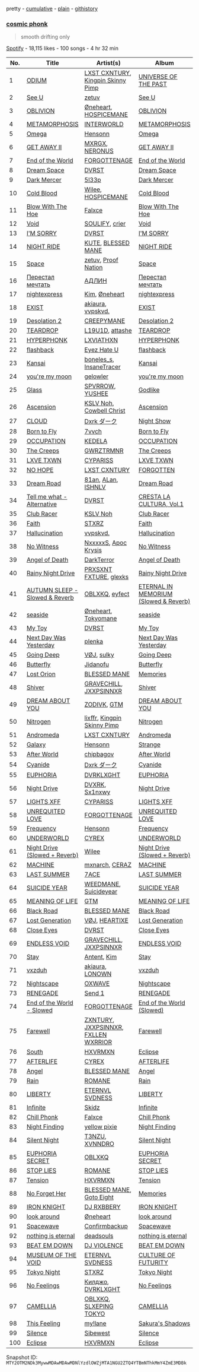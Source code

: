 pretty - [cumulative](/playlists/cumulative/37i9dQZF1DX1qNZsqIInBz.md) - [plain](/playlists/plain/37i9dQZF1DX1qNZsqIInBz) - [githistory](https://github.githistory.xyz/mackorone/spotify-playlist-archive/blob/main/playlists/plain/37i9dQZF1DX1qNZsqIInBz)

### [cosmic phonk](https://open.spotify.com/playlist/37i9dQZF1DX1qNZsqIInBz)

> smooth drifting only

[Spotify](https://open.spotify.com/user/spotify) - 18,115 likes - 100 songs - 4 hr 32 min

| No. | Title | Artist(s) | Album | Length |
|---|---|---|---|---|
| 1 | [ODIUM](https://open.spotify.com/track/4yyX0nJqMpqaubcGdGsxx9) | [LXST CXNTURY](https://open.spotify.com/artist/4TS37lr3ZraUxBHS727sEp), [Kingpin Skinny Pimp](https://open.spotify.com/artist/5kkVPwCLmdkqaSQpptZtXj) | [UNIVERSE OF THE PAST](https://open.spotify.com/album/4HlAmB7VZFZW5iPYapiqiz) | 2:46 |
| 2 | [See U](https://open.spotify.com/track/54vyxEzMvLexzEgEBzIUNQ) | [zetuv](https://open.spotify.com/artist/1PhDjAsWVkTLg5mUtSOeg9) | [See U](https://open.spotify.com/album/7C6ieOxP5402mZPtra25P0) | 2:50 |
| 3 | [OBLIVION](https://open.spotify.com/track/3KMqwUL9XTpfrDvkCGlRJ9) | [Øneheart](https://open.spotify.com/artist/0dgJbQ0bKPyUXco8hEXN7X), [HOSPICEMANE](https://open.spotify.com/artist/5k3a4j15fF9gr4ZvCqMjDm) | [OBLIVION](https://open.spotify.com/album/2n2VcwvJsChKhBL1zX75Cj) | 3:12 |
| 4 | [METAMORPHOSIS](https://open.spotify.com/track/2ksyzVfU0WJoBpu8otr4pz) | [INTERWORLD](https://open.spotify.com/artist/5hKGLu4Ik88FzWcTPhWNTN) | [METAMORPHOSIS](https://open.spotify.com/album/3apQZbgVql9mHJlp43jk5D) | 2:22 |
| 5 | [Omega](https://open.spotify.com/track/6yzDgOc9gruRxmaaiVsBy1) | [Hensonn](https://open.spotify.com/artist/0snouHYzOWSgxRBYMQsa3H) | [Omega](https://open.spotify.com/album/4B9PcrMKaJupfqKvko3pYv) | 2:53 |
| 6 | [GET AWAY II](https://open.spotify.com/track/4QOhfu7ZdD8PEXRhFjOIT1) | [MXRGX](https://open.spotify.com/artist/6gbsXeoeYTUXGlYlxcKAMP), [NERONUS](https://open.spotify.com/artist/2J5FeaNi5K4F9xml5lWD0L) | [GET AWAY II](https://open.spotify.com/album/3dhZY3fzWK7RNaj0BktV4F) | 3:12 |
| 7 | [End of the World](https://open.spotify.com/track/0rRJNSrFPmOPZJRmdQbciH) | [FORGOTTENAGE](https://open.spotify.com/artist/75eUSWg8Tt9PZLiFWjascC) | [End of the World](https://open.spotify.com/album/4EBa1AFntytE0kwgUes6n6) | 2:44 |
| 8 | [Dream Space](https://open.spotify.com/track/4wHkfOTO5XpTrVn1bHxR18) | [DVRST](https://open.spotify.com/artist/0XFgyr4jwM0MGeZZW0VzA5) | [Dream Space](https://open.spotify.com/album/0jGdCBBF1Khors1eyML58X) | 2:51 |
| 9 | [Dark Mercer](https://open.spotify.com/track/3TX53IyZvSsjYzZrmHQdI1) | [5l33p](https://open.spotify.com/artist/1JjSBnVH2QnmXFBmaIGdjq) | [Dark Mercer](https://open.spotify.com/album/6GMEh5mGT9CVyXO3TFo8EU) | 2:38 |
| 10 | [Cold Blood](https://open.spotify.com/track/6BGI62bC9ZBOvTqWCd6Nd5) | [Wilee](https://open.spotify.com/artist/0PszchiiynrfCAwjdHdN5r), [HOSPICEMANE](https://open.spotify.com/artist/5k3a4j15fF9gr4ZvCqMjDm) | [Cold Blood](https://open.spotify.com/album/4i4J6PY1upuY48jsSITgGi) | 3:06 |
| 11 | [Blow With The Hoe](https://open.spotify.com/track/0coSp8V3oTqsQa9QQoNsXl) | [Falxce](https://open.spotify.com/artist/61CMteqexg0qjBy8nhMtHk) | [Blow With The Hoe](https://open.spotify.com/album/6te7TxptWjXLBRk6cjAiZk) | 1:31 |
| 12 | [Void](https://open.spotify.com/track/1tZMS81fc3APyMkU14cTWk) | [SOULIFY](https://open.spotify.com/artist/4jnJA6v62HXFktScoZQHIw), [crier](https://open.spotify.com/artist/3pxK1rdoF4Swqd00UH6wCl) | [Void](https://open.spotify.com/album/3afCmbwcfdCYouUXV04xTO) | 2:38 |
| 13 | [I'M SORRY](https://open.spotify.com/track/0K3JJbRm9y70tesc73U6bn) | [DVRST](https://open.spotify.com/artist/0XFgyr4jwM0MGeZZW0VzA5) | [I'M SORRY](https://open.spotify.com/album/4oWAtbgahTeGrYKljx6GI0) | 2:19 |
| 14 | [NIGHT RIDE](https://open.spotify.com/track/5l5b7TnBr5naVGNZq7SPca) | [KUTE](https://open.spotify.com/artist/0S1mAPM0pgJZil5FCqhQTX), [BLESSED MANE](https://open.spotify.com/artist/4RsEAdLhbUy7j3zHWauPwF) | [NIGHT RIDE](https://open.spotify.com/album/0NaK3ZZFCdGpydTOBgfhDQ) | 3:12 |
| 15 | [Space](https://open.spotify.com/track/0W0KjUBX70GxtgVXraTcf9) | [zetuv](https://open.spotify.com/artist/1PhDjAsWVkTLg5mUtSOeg9), [Proof Nation](https://open.spotify.com/artist/7CV2yBOPHytA4ZrSPsjoLA) | [Space](https://open.spotify.com/album/0qh0hHIeYCqBJaDv7r12uR) | 2:25 |
| 16 | [Перестал мечтать](https://open.spotify.com/track/7LmeYVqtNa5FUxLK2Iyam8) | [АДЛИН](https://open.spotify.com/artist/3vw4wtxW7yv7yJSDqkIuUz) | [Перестал мечтать](https://open.spotify.com/album/2qBHvwmiX5p9Od7D1QFadg) | 2:48 |
| 17 | [nightexpress](https://open.spotify.com/track/4mLb4iKTAHDuSsZTq4w7iK) | [Kim](https://open.spotify.com/artist/4q5RE9bDpugEWslh6TfiI0), [Øneheart](https://open.spotify.com/artist/0dgJbQ0bKPyUXco8hEXN7X) | [nightexpress](https://open.spotify.com/album/0306P7Fec99VYmoSguS97S) | 2:40 |
| 18 | [EXIST](https://open.spotify.com/track/6SqUoYtpsmaFhSU3TnUVtT) | [akiaura](https://open.spotify.com/artist/0zilOJ2Ze0FLrQ76cZQaoc), [vvpskvd.](https://open.spotify.com/artist/4HrUqrQRBMyLml2vQmggKA) | [EXIST](https://open.spotify.com/album/5iDNw2t9CGE9rTlRe3VpL9) | 3:03 |
| 19 | [Desolation 2](https://open.spotify.com/track/5YQV3dcbq48zCmofyOSzcJ) | [CREEPYMANE](https://open.spotify.com/artist/4iS0O9GXC7newvIHGqgaEz) | [Desolation 2](https://open.spotify.com/album/0xMdm6pqSb4FKXUhI6iAa1) | 1:32 |
| 20 | [TEARDROP](https://open.spotify.com/track/0HPsP6pwUJHKHySEXLST0u) | [L19U1D](https://open.spotify.com/artist/6eIJYF4G64wbLdUXpxCKd2), [attashe](https://open.spotify.com/artist/2D8oenshYhpgfJSaJ8o8on) | [TEARDROP](https://open.spotify.com/album/6dYneATOS4dlt88gyQWvMv) | 3:00 |
| 21 | [HYPERPHONK](https://open.spotify.com/track/1F14gm4JQcW7SAWRMGD4nT) | [LXVIATHXN](https://open.spotify.com/artist/2SJRVFLT1rSs5oKiqsZ04T) | [HYPERPHONK](https://open.spotify.com/album/5unAHopAAQmbF079dpLPmD) | 2:56 |
| 22 | [flashback](https://open.spotify.com/track/6LK0dja7B2ibVgwZhVDvTw) | [Eyez Hate U](https://open.spotify.com/artist/0dIUq8UqtoJF5T7Lt3MxBT) | [flashback](https://open.spotify.com/album/7ExcQWKeWVTTA7UPQh3lXn) | 3:16 |
| 23 | [Kansai](https://open.spotify.com/track/4qvnEEwIXb8ch6CfudeqGW) | [boneles\_s](https://open.spotify.com/artist/15T8AuT0gmxOfifQtbShQL), [InsaneTracer](https://open.spotify.com/artist/5jK86GBNNwGHD4brZp16yo) | [Kansai](https://open.spotify.com/album/0EvPrrikCr1F3nuwQ0eA9Q) | 2:41 |
| 24 | [you're my moon](https://open.spotify.com/track/3QS2MR6CbGUliVnbRi8k1f) | [gelowler](https://open.spotify.com/artist/2KOltraKOgOrYb9o4ctyJO) | [you're my moon](https://open.spotify.com/album/1fHsZc8gUUsdqVHA22N9Rw) | 2:22 |
| 25 | [Glass](https://open.spotify.com/track/5GGg5AYqHzwQqAEiCYdD9T) | [SPVRROW](https://open.spotify.com/artist/1LP8kdjz6NUjAiA4lGMgJF), [YUSHEE](https://open.spotify.com/artist/79YDNnhemgMLv7ho55aLhi) | [Godlike](https://open.spotify.com/album/62Tjmg675DC2B0Bphvh1x6) | 2:23 |
| 26 | [Ascension](https://open.spotify.com/track/655HUrteca32fCVbWCHe0b) | [KSLV Noh](https://open.spotify.com/artist/2ElMqlv5py0QFIVXUff627), [Cowbell Christ](https://open.spotify.com/artist/1U1JvyVp0OJeyQowx6HOlm) | [Ascension](https://open.spotify.com/album/1sQ5onguS8iW0SfZb6WSoZ) | 2:00 |
| 27 | [CLOUD](https://open.spotify.com/track/6ZbpaHInXckaSUDiGDCwHX) | [Dxrk ダーク](https://open.spotify.com/artist/5TvFfw1MgSntdU9A7yncyA) | [Night Show](https://open.spotify.com/album/52mLSslJpI3vsoIgi1KSA6) | 2:54 |
| 28 | [Born to Fly](https://open.spotify.com/track/4o0g3KtUbz0nxSmH93RggE) | [7vvch](https://open.spotify.com/artist/5Bahs19BH1UFW8Q6S2MCxu) | [Born to Fly](https://open.spotify.com/album/7wexoMstoDoA7fGuifYBbK) | 2:52 |
| 29 | [OCCUPATION](https://open.spotify.com/track/2TubhcsSDcCpJWyXiGEKPZ) | [KEDELA](https://open.spotify.com/artist/0ytXblHAJwc57GVGp6wjvB) | [OCCUPATION](https://open.spotify.com/album/00pHqxRbtuMXzMfbT5AA9z) | 3:30 |
| 30 | [The Creeps](https://open.spotify.com/track/4ZeHPxe1QYjYWWGC06gZ2P) | [GWRZTRMNR](https://open.spotify.com/artist/5mqGv6vgs3ZMJbbBOvWtQi) | [The Creeps](https://open.spotify.com/album/23TDQRMfrMD0W4nTiB1EuD) | 2:25 |
| 31 | [LXVE TXWN](https://open.spotify.com/track/1pCDWUyukLwNnDtKuDKk7j) | [CYPARISS](https://open.spotify.com/artist/1GzMtNyLiP1oM7yW0DyRhP) | [LXVE TXWN](https://open.spotify.com/album/04FHXUjQJckGhzOiPGZHlm) | 2:38 |
| 32 | [NO HOPE](https://open.spotify.com/track/6lpqmnhoM6fxVg52c7azTp) | [LXST CXNTURY](https://open.spotify.com/artist/4TS37lr3ZraUxBHS727sEp) | [FORGOTTEN](https://open.spotify.com/album/64gLpVMi33iOIL7pC4kFNM) | 1:31 |
| 33 | [Dream Road](https://open.spotify.com/track/006xxgBdSswgtgXOks59u4) | [81an](https://open.spotify.com/artist/2jQ3SyqsblMmflFJCRr5dn), [ALan](https://open.spotify.com/artist/4nDKlmTjgg1o8PriTk0Wma), [ISHNLV](https://open.spotify.com/artist/5qZzS4qbriUwGeqoj8U1p3) | [Dream Road](https://open.spotify.com/album/0tpavY1s1hchFwtCC93tHN) | 3:03 |
| 34 | [Tell me what \- Alternative](https://open.spotify.com/track/3ZAVDqWDatGhJEbgTJrSpE) | [DVRST](https://open.spotify.com/artist/0XFgyr4jwM0MGeZZW0VzA5) | [CRESTA LA CULTURA, Vol.1](https://open.spotify.com/album/17yH3m2wuD17DaOEzorZHr) | 3:45 |
| 35 | [Club Racer](https://open.spotify.com/track/0TixfN2rNvg1VL4gggylRH) | [KSLV Noh](https://open.spotify.com/artist/2ElMqlv5py0QFIVXUff627) | [Club Racer](https://open.spotify.com/album/05FqgSKvtl1CfngN1M6C8l) | 2:08 |
| 36 | [Faith](https://open.spotify.com/track/4XwbUt1ryz68nbLdBD9dqs) | [STXRZ](https://open.spotify.com/artist/64IEvdOG2d4FAHDR4pNYQ4) | [Faith](https://open.spotify.com/album/3q6Ulf0dRhKrLd5P3cwfYl) | 2:05 |
| 37 | [Hallucination](https://open.spotify.com/track/3o97gI0SFNTqzhPAXpxkGD) | [vvpskvd.](https://open.spotify.com/artist/4HrUqrQRBMyLml2vQmggKA) | [Hallucination](https://open.spotify.com/album/7nNj9pxxPWn6WfYDS6r01W) | 2:33 |
| 38 | [No Witness](https://open.spotify.com/track/0GGepyK375cp1jN8Z9ZTK8) | [NxxxxxS](https://open.spotify.com/artist/36r4ltZmLqtiDBdAs9XSqn), [Apoc Krysis](https://open.spotify.com/artist/5FWqTrWj74TUJLstHwCDQE) | [No Witness](https://open.spotify.com/album/0HsG2moofrvt0hGo2iYuLb) | 2:48 |
| 39 | [Angel of Death](https://open.spotify.com/track/7MtVdKpPuufNUOQrJB31uI) | [DarkTerror](https://open.spotify.com/artist/2o4YQX4hxBZaZKA6KbUtWo) | [Angel of Death](https://open.spotify.com/album/3Mi42mgHpgZKtJuU0x3sJ3) | 2:48 |
| 40 | [Rainy Night Drive](https://open.spotify.com/track/5gbzQN044AiB69UiVuc6qZ) | [PRXSXNT FXTURE](https://open.spotify.com/artist/1KS3HFd7XL75m0ieoDhFvw), [glexks](https://open.spotify.com/artist/5XPRNCxTj3Pph1A6h4XTB6) | [Rainy Night Drive](https://open.spotify.com/album/2VTQ3wglK5i3Lm6TK0ns6J) | 2:39 |
| 41 | [AUTUMN SLEEP \- Slowed & Reverb](https://open.spotify.com/track/7pmw88lKWUHx00WHK4RqsM) | [OBLXKQ](https://open.spotify.com/artist/5kJn98Wf7hk1J7nn5sg67l), [eyfect](https://open.spotify.com/artist/2k4XvivwTpFDQhgN34RYcn) | [ETERNAL IN MEMORIUM \(Slowed & Reverb\)](https://open.spotify.com/album/4Pae9lPOsqOttCwzchxIWi) | 1:52 |
| 42 | [seaside](https://open.spotify.com/track/3Cj5VVbQnLRknyj2NriPJu) | [Øneheart](https://open.spotify.com/artist/0dgJbQ0bKPyUXco8hEXN7X), [Tokyomane](https://open.spotify.com/artist/2GaIPa6dUUQBlVNYeEF6PH) | [seaside](https://open.spotify.com/album/385VMmkSq2CVCIOTCtTdts) | 2:39 |
| 43 | [My Toy](https://open.spotify.com/track/47C0kcP46CKw8DX69aXmRK) | [DVRST](https://open.spotify.com/artist/0XFgyr4jwM0MGeZZW0VzA5) | [My Toy](https://open.spotify.com/album/6ai1YGBCS8Y83QWtJrRJz8) | 3:18 |
| 44 | [Next Day Was Yesterday](https://open.spotify.com/track/2TaFenxaQaYmeSpq4EaPNl) | [plenka](https://open.spotify.com/artist/6yjz9vY01vOQUcFIAEYVQ0) | [Next Day Was Yesterday](https://open.spotify.com/album/3zzx0LzD0pqX9BUPUZzacZ) | 2:52 |
| 45 | [Going Deep](https://open.spotify.com/track/1BiXcHaaa4A8KYqA3bD0Oi) | [VØJ](https://open.spotify.com/artist/4KRllJ2dEeoqvxOQLOgOsI), [sulky](https://open.spotify.com/artist/3uYWZ9Qeoh79NShyWiKrqZ) | [Going Deep](https://open.spotify.com/album/5xiRFjvRCLO0adzicqhZOs) | 3:32 |
| 46 | [Butterfly](https://open.spotify.com/track/58oi0OWV0fHLsnJWFv5VQe) | [Jidanofu](https://open.spotify.com/artist/6JwHgPzxWOKHVH6aWoHuxm) | [Butterfly](https://open.spotify.com/album/1Agg5sCbo8mvH4GBDjTpb7) | 2:19 |
| 47 | [Lost Orion](https://open.spotify.com/track/6kzg2WZovLAE3ZkvsW9YDK) | [BLESSED MANE](https://open.spotify.com/artist/4RsEAdLhbUy7j3zHWauPwF) | [Memories](https://open.spotify.com/album/78d6bKLGA4IaHS0WLKqGIk) | 3:06 |
| 48 | [Shiver](https://open.spotify.com/track/3fZfQWOg4xv8YUPAvnPaty) | [GRAVECHILL](https://open.spotify.com/artist/1EnZjgGD81emhSdq6adEKt), [JXXPSINNXR](https://open.spotify.com/artist/4RvUX1Yg2s0aCkBPYCsgP7) | [Shiver](https://open.spotify.com/album/3dT2NMs4X8OUay4JJ2weY7) | 2:25 |
| 49 | [DREAM ABOUT YOU](https://open.spotify.com/track/69Jde9lxc16qGyG5iYncuW) | [ZODIVK](https://open.spotify.com/artist/6nTTVtUnmZWlPju0qzX7Or), [GTM](https://open.spotify.com/artist/2U79YzoLgxZrBbxzrg5l1S) | [DREAM ABOUT YOU](https://open.spotify.com/album/7sYf0ltOhxs3Zy9uMn7cb5) | 2:48 |
| 50 | [Nitrogen](https://open.spotify.com/track/3zwdzya2dW8KxS2izHiOx5) | [lixffr](https://open.spotify.com/artist/0GUmve9sjccwOk35nZkHtl), [Kingpin Skinny Pimp](https://open.spotify.com/artist/5kkVPwCLmdkqaSQpptZtXj) | [Nitrogen](https://open.spotify.com/album/6J29nFfsCtEy9SWVFxFXyK) | 3:32 |
| 51 | [Andromeda](https://open.spotify.com/track/3T9ouQ0YeXLayMQ9eWPAda) | [LXST CXNTURY](https://open.spotify.com/artist/4TS37lr3ZraUxBHS727sEp) | [Andromeda](https://open.spotify.com/album/6x9oS9r0yMvUk0tnUBCFOQ) | 3:36 |
| 52 | [Galaxy](https://open.spotify.com/track/7vbKIia4KB5vWcWpPypPBr) | [Hensonn](https://open.spotify.com/artist/0snouHYzOWSgxRBYMQsa3H) | [Strange](https://open.spotify.com/album/4QTBGcS5DSCe6N3RTNixsN) | 2:56 |
| 53 | [After World](https://open.spotify.com/track/43jFJOD28MIG9vgcqVlvhn) | [chipbagov](https://open.spotify.com/artist/0sd6x399jllqi3BqxgBvlw) | [After World](https://open.spotify.com/album/42cJG6MAXsrjoR7wV5e22G) | 2:11 |
| 54 | [Cyanide](https://open.spotify.com/track/2FqBlSZxiRuxjgQcMvQAUP) | [Dxrk ダーク](https://open.spotify.com/artist/5TvFfw1MgSntdU9A7yncyA) | [Cyanide](https://open.spotify.com/album/1AlwyKku3ObMAl0jkz8Qwf) | 2:57 |
| 55 | [EUPHORIA](https://open.spotify.com/track/3BNv1ZzyYexaVGUYkEYSRI) | [DVRKLXGHT](https://open.spotify.com/artist/4tfNkqJHj0rmRuERAZJDxf) | [EUPHORIA](https://open.spotify.com/album/1t32gKI0EhGB4z5hnwKjSs) | 3:03 |
| 56 | [Night Drive](https://open.spotify.com/track/4TixrVMeVgwh6VuIc7WjMr) | [DVXRK](https://open.spotify.com/artist/76ajlfoI4iJ83Ngcqod5Xv), [Sx1nxwy](https://open.spotify.com/artist/0vX16aPLB5IGeyzFDHBm6T) | [Night Drive](https://open.spotify.com/album/1WAQ6fdYFjJuSjs0rKDx31) | 2:51 |
| 57 | [LIGHTS XFF](https://open.spotify.com/track/1hxhlE5DUTZTcToXlCDTSk) | [CYPARISS](https://open.spotify.com/artist/1GzMtNyLiP1oM7yW0DyRhP) | [LIGHTS XFF](https://open.spotify.com/album/285Vwbiv1lPB5hjFHUra02) | 2:20 |
| 58 | [UNREQUITED LOVE](https://open.spotify.com/track/6ggG03IXJujvzWX7SShGtG) | [FORGOTTENAGE](https://open.spotify.com/artist/75eUSWg8Tt9PZLiFWjascC) | [UNREQUITED LOVE](https://open.spotify.com/album/5C8w6NNouScjByKvjMkjic) | 2:30 |
| 59 | [Frequency](https://open.spotify.com/track/5IgpVvg68WGQQPVto0hyZF) | [Hensonn](https://open.spotify.com/artist/0snouHYzOWSgxRBYMQsa3H) | [Frequency](https://open.spotify.com/album/5J9yN6EzsaAa2SeW91H4c9) | 2:30 |
| 60 | [UNDERWORLD](https://open.spotify.com/track/6vJVpxuHoWs3dmjYXyjfyW) | [CYREX](https://open.spotify.com/artist/1NspLfgAsucc39MeTipXNy) | [UNDERWORLD](https://open.spotify.com/album/5ZZ4QO3bzFBOG2Gdy4eidW) | 2:10 |
| 61 | [Night Drive \(Slowed + Reverb\)](https://open.spotify.com/track/331H6137RMXrWPqdoinXfA) | [Wilee](https://open.spotify.com/artist/0PszchiiynrfCAwjdHdN5r) | [Night Drive \(Slowed + Reverb\)](https://open.spotify.com/album/6im4iD0gt2vezgk3xhyrhh) | 2:17 |
| 62 | [MACHINE](https://open.spotify.com/track/2Ygz10JmWDwVigM6jN94H8) | [mxnarch](https://open.spotify.com/artist/42WdWoZDRwUeWhGOYDhfuj), [CERAZ](https://open.spotify.com/artist/2qN0KCCSg4BwDSagUxmEfR) | [MACHINE](https://open.spotify.com/album/6QeJDinj9YHIbiermHKxB6) | 2:47 |
| 63 | [LAST SUMMER](https://open.spotify.com/track/18HmibGhzrtpOJjF7shVvB) | [7ACE](https://open.spotify.com/artist/66ymtDmx7RDJ6qoIflhBBj) | [LAST SUMMER](https://open.spotify.com/album/31TdY8uhStMWgpSFGYfAXz) | 2:25 |
| 64 | [SUICIDE YEAR](https://open.spotify.com/track/6hRvewF5MRAsqqxnNs3z2b) | [WEEDMANE](https://open.spotify.com/artist/6agBXAcUugzO8DQTChZZrx), [Suicideyear](https://open.spotify.com/artist/3WaNZnwUPrpOIS5ZcIyjTO) | [SUICIDE YEAR](https://open.spotify.com/album/6y0bYi0XTNsGQzbKMYNxg1) | 1:31 |
| 65 | [MEANING OF LIFE](https://open.spotify.com/track/0JeAofgLJ7A0wnO8ecBm23) | [GTM](https://open.spotify.com/artist/2U79YzoLgxZrBbxzrg5l1S) | [MEANING OF LIFE](https://open.spotify.com/album/0lxBekjKWscjykmqz3xOHR) | 2:28 |
| 66 | [Black Road](https://open.spotify.com/track/4CyrXp09zI9cJvWwDF3QZ8) | [BLESSED MANE](https://open.spotify.com/artist/4RsEAdLhbUy7j3zHWauPwF) | [Black Road](https://open.spotify.com/album/70HBya0gUFpkwUiXCu1i6q) | 3:05 |
| 67 | [Lost Generation](https://open.spotify.com/track/2dJdGmHTGFfqx1PmC860Xf) | [VØJ](https://open.spotify.com/artist/4KRllJ2dEeoqvxOQLOgOsI), [HEARTIXE](https://open.spotify.com/artist/6Gl15cYrIWazH6VTDKCcCk) | [Lost Generation](https://open.spotify.com/album/7gztQGFnpztN5N2rR4rnwm) | 2:44 |
| 68 | [Close Eyes](https://open.spotify.com/track/3CLSHJv5aUROAN2vfOyCOh) | [DVRST](https://open.spotify.com/artist/0XFgyr4jwM0MGeZZW0VzA5) | [Close Eyes](https://open.spotify.com/album/3G0b8ob9anYQl8a1t3GpOF) | 2:12 |
| 69 | [ENDLESS VOID](https://open.spotify.com/track/1ZzxutGot8uQzdvtwZnqhz) | [GRAVECHILL](https://open.spotify.com/artist/1EnZjgGD81emhSdq6adEKt), [JXXPSINNXR](https://open.spotify.com/artist/4RvUX1Yg2s0aCkBPYCsgP7) | [ENDLESS VOID](https://open.spotify.com/album/5PsqDyjDE9FPUkQgWNwv56) | 2:22 |
| 70 | [Stay](https://open.spotify.com/track/4wBJ1sqcPukNqtMff4EEVb) | [Antent](https://open.spotify.com/artist/6ovctVkv7d2fBdilDRYfDW), [Kim](https://open.spotify.com/artist/4q5RE9bDpugEWslh6TfiI0) | [Stay](https://open.spotify.com/album/0lxkx8NDcNRiddCfUlpMfo) | 2:56 |
| 71 | [vxzduh](https://open.spotify.com/track/702NDQuG9DGPJmwbAUFHTa) | [akiaura](https://open.spotify.com/artist/0zilOJ2Ze0FLrQ76cZQaoc), [LONOWN](https://open.spotify.com/artist/700c9Qz2z6HZKTumeliKAw) | [vxzduh](https://open.spotify.com/album/1aY5R5j1a5dqXXdrFo5lrM) | 3:05 |
| 72 | [Nightscape](https://open.spotify.com/track/6J3RFzkd1gacuycGdj8V2s) | [OXWAVE](https://open.spotify.com/artist/7B2UfSm1zprogJ0TulxZp9) | [Nightscape](https://open.spotify.com/album/2RtsQWMd6CErHfsxK879xO) | 2:38 |
| 73 | [RENEGADE](https://open.spotify.com/track/6Yap10AMYjIDgRXLUcH1pt) | [Send 1](https://open.spotify.com/artist/1f4j1E8XNo0m6EsMbGDjRV) | [RENEGADE](https://open.spotify.com/album/5N93SkOr64iOa2bwsf5oyr) | 3:28 |
| 74 | [End of the World \- Slowed](https://open.spotify.com/track/7gCzXPNidSb1BSSdrbQ7VR) | [FORGOTTENAGE](https://open.spotify.com/artist/75eUSWg8Tt9PZLiFWjascC) | [End of the World \(Slowed\)](https://open.spotify.com/album/0j1BNnTDgLqQtn9wuxyZFj) | 3:03 |
| 75 | [Farewell](https://open.spotify.com/track/3QXLbx8kUNmcbWd1XhNJD4) | [ZXNTURY](https://open.spotify.com/artist/4ACYlsx2wt3mQ2syiTo6AK), [JXXPSINNXR](https://open.spotify.com/artist/4RvUX1Yg2s0aCkBPYCsgP7), [FXLLEN WXRRIOR](https://open.spotify.com/artist/4O4tXxjzXrk06o08zTBVAL) | [Farewell](https://open.spotify.com/album/4i7eb70VPiIHWU7EEDNmIn) | 2:31 |
| 76 | [South](https://open.spotify.com/track/4CtO2AMo76k5yAeD44EUPY) | [HXVRMXN](https://open.spotify.com/artist/2kxLXJ17WUKNIwyIfeDigH) | [Eclipse](https://open.spotify.com/album/2oMbcfB4qteV4Wbu7sNVAM) | 3:12 |
| 77 | [AFTERLIFE](https://open.spotify.com/track/5PfNKiRk4pyJWxle5cU0ba) | [CYREX](https://open.spotify.com/artist/1NspLfgAsucc39MeTipXNy) | [AFTERLIFE](https://open.spotify.com/album/3G5QIHz6XSKOUISBBbP28B) | 3:16 |
| 78 | [Angel](https://open.spotify.com/track/0OIJbFfZfNoAA8oATXh0xr) | [BLESSED MANE](https://open.spotify.com/artist/4RsEAdLhbUy7j3zHWauPwF) | [Angel](https://open.spotify.com/album/6PwehYyShfSDzzJPZyoZWq) | 3:18 |
| 79 | [Rain](https://open.spotify.com/track/6mOAG0zui8izScIIgvWFDH) | [ROMANE](https://open.spotify.com/artist/05ZFcoNvwrfxD1sIRmGqfp) | [Rain](https://open.spotify.com/album/3YdkmgnxDrKj2MK7dXgQD7) | 3:06 |
| 80 | [LIBERTY](https://open.spotify.com/track/3jc2Sb5wbUqDIirFGRjcXd) | [ETERNVL SVDNESS](https://open.spotify.com/artist/0FNnibWWGPh1bSwBkcUrMg) | [LIBERTY](https://open.spotify.com/album/54npb8AVC4EgN3Y7tokAKu) | 2:44 |
| 81 | [Infinite](https://open.spotify.com/track/36lAaFOepMC0kbLeHSLtbU) | [Skidz](https://open.spotify.com/artist/5OpDyR287ck0uxPbA2MF7Y) | [Infinite](https://open.spotify.com/album/2F7yVNgSaE4UcfTKx9be2B) | 3:22 |
| 82 | [Chill Phonk](https://open.spotify.com/track/5E69AASuENCXbP1PHO74F5) | [Falxce](https://open.spotify.com/artist/61CMteqexg0qjBy8nhMtHk) | [Chill Phonk](https://open.spotify.com/album/4XIUu4JcbGI0z9BKSqYXxL) | 1:25 |
| 83 | [Night Finding](https://open.spotify.com/track/6e8aObTgP8Jb4eZt5mAAk1) | [yellow pixie](https://open.spotify.com/artist/0OeJ57WX4JoCw1FdTM8Uwe) | [Night Finding](https://open.spotify.com/album/29JbcmWxHt4KNqMCM4TRME) | 1:54 |
| 84 | [Silent Night](https://open.spotify.com/track/1EapFpXRLVRnK3PXUoJtTh) | [T3NZU](https://open.spotify.com/artist/5bgu60VOkifx3xadonzsgi), [XVNNDRO](https://open.spotify.com/artist/5sSge1Liv1eU8WJPDH1dI5) | [Silent Night](https://open.spotify.com/album/4adqBewUGNtWm6p5gfCEnY) | 2:33 |
| 85 | [EUPHORIA SECRET](https://open.spotify.com/track/29aUIAviBlcr0yuIAjuzNn) | [OBLXKQ](https://open.spotify.com/artist/5kJn98Wf7hk1J7nn5sg67l) | [EUPHORIA SECRET](https://open.spotify.com/album/7zmGPpqRqLeH5MFUdGb7n4) | 2:19 |
| 86 | [STOP LIES](https://open.spotify.com/track/6FqFMy46LchyaU6IsYeSSY) | [ROMANE](https://open.spotify.com/artist/05ZFcoNvwrfxD1sIRmGqfp) | [STOP LIES](https://open.spotify.com/album/4B51pcp7eccRF5T2thjSEa) | 3:23 |
| 87 | [Tension](https://open.spotify.com/track/38jLy7No0eF0SW3E5gjMC7) | [HXVRMXN](https://open.spotify.com/artist/2kxLXJ17WUKNIwyIfeDigH) | [Tension](https://open.spotify.com/album/1yhhCgv2WnGuAXbNVKtecA) | 2:42 |
| 88 | [No Forget Her](https://open.spotify.com/track/47kmL7wc4XojdpxJ7ZR6ql) | [BLESSED MANE](https://open.spotify.com/artist/4RsEAdLhbUy7j3zHWauPwF), [Goto Eight](https://open.spotify.com/artist/363VYEgnv8VQ1hIn9Fz7pB) | [Memories](https://open.spotify.com/album/78d6bKLGA4IaHS0WLKqGIk) | 3:46 |
| 89 | [IRON KNIGHT](https://open.spotify.com/track/66rbsDlM1RfmVW6I2nBmuh) | [DJ RXBBERY](https://open.spotify.com/artist/0NuERMLAqu8zM3uFAo1dN9) | [IRON KNIGHT](https://open.spotify.com/album/1akEiLit7yPHOyZxtAxbsT) | 2:24 |
| 90 | [look around](https://open.spotify.com/track/4uZVyTm6D7HdM8h4NRlieW) | [Øneheart](https://open.spotify.com/artist/0dgJbQ0bKPyUXco8hEXN7X) | [look around](https://open.spotify.com/album/7mRzNvTeo13aKg3NWPOMVY) | 2:07 |
| 91 | [Spacewave](https://open.spotify.com/track/2WzK3sBkdRm0VvfSKJjXCu) | [Confirmbackup](https://open.spotify.com/artist/6Da2INMo1oIn9flRNiIZqk) | [Spacewave](https://open.spotify.com/album/5BWydJ3ORPcf5Z7cCmFuyJ) | 3:26 |
| 92 | [nothing is eternal](https://open.spotify.com/track/7h3K4ED9jiEO447oGAvISz) | [deadsouls](https://open.spotify.com/artist/0mM8z9rf7HGXaqR0JWBlQE) | [nothing is eternal](https://open.spotify.com/album/7hEjkOUvBZKI3S3pHOGV3l) | 2:29 |
| 93 | [BEAT EM DOWN](https://open.spotify.com/track/6WPu5r9lYZvZqMAIvPQrTs) | [DJ VIOLENCE](https://open.spotify.com/artist/6lJ7jDXDZF5bhkRTNFk00m) | [BEAT EM DOWN](https://open.spotify.com/album/0sHkjvCz8MMYOElNjt2Nq1) | 3:12 |
| 94 | [MUSEUM OF THE VOID](https://open.spotify.com/track/6rDjt5uh8wte2GzZHQxVzT) | [ETERNVL SVDNESS](https://open.spotify.com/artist/0FNnibWWGPh1bSwBkcUrMg) | [CULTURE OF FUTURITY](https://open.spotify.com/album/38f0sIVlHZbIhEBlKeb0OF) | 2:49 |
| 95 | [Tokyo Night](https://open.spotify.com/track/5om4dKxQi2NztFha8FOYbl) | [STXRZ](https://open.spotify.com/artist/64IEvdOG2d4FAHDR4pNYQ4) | [Tokyo Night](https://open.spotify.com/album/1ayeDxvVIdrqPVHToyZa4h) | 2:02 |
| 96 | [No Feelings](https://open.spotify.com/track/3FqmwcPz3tbEkUdpcqgiFw) | [Килджо](https://open.spotify.com/artist/5mm0DuZLMUbTCskL9UvDrs), [DVRKLXGHT](https://open.spotify.com/artist/4tfNkqJHj0rmRuERAZJDxf) | [No Feelings](https://open.spotify.com/album/5NIPVhCZB6SiH76SGGW073) | 2:17 |
| 97 | [CAMELLIA](https://open.spotify.com/track/47M4KLl1G1Yq48hZgbN42j) | [OBLXKQ](https://open.spotify.com/artist/5kJn98Wf7hk1J7nn5sg67l), [SLXEPING TOKYO](https://open.spotify.com/artist/1fA3zdJing6RF5bIQ2lSve) | [CAMELLIA](https://open.spotify.com/album/1L1zeMNmufamRAl0PTfwkd) | 2:46 |
| 98 | [This Feeling](https://open.spotify.com/track/3vefdW0Zsk57Qn0qxXeVCI) | [my!lane](https://open.spotify.com/artist/5AEk8UqmJ2lCUG3xke82Or) | [Sakura's Shadows](https://open.spotify.com/album/2Ve9vOvILPIDomVfrFr4bH) | 2:43 |
| 99 | [Silence](https://open.spotify.com/track/6y3VTYZgLPVARFbC5dw8Py) | [Sibewest](https://open.spotify.com/artist/1GkZqUh9gC1kOFSwIFG5Hs) | [Silence](https://open.spotify.com/album/7op6zDji4CCSGJc21Hrfzt) | 3:26 |
| 100 | [Eclipse](https://open.spotify.com/track/6nnmaoO5YcqsmSHjgNZG86) | [HXVRMXN](https://open.spotify.com/artist/2kxLXJ17WUKNIwyIfeDigH) | [Eclipse](https://open.spotify.com/album/2oMbcfB4qteV4Wbu7sNVAM) | 2:53 |

Snapshot ID: `MTY2OTM2NDk3MywwMDAwMDAwMDNlYzdlOWZjMTA1NGU2ZTQ4YTBmNThkMmY4ZmE3MDBk`
